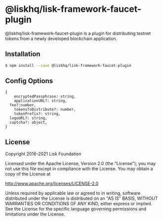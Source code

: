 # @liskhq/lisk-framework-faucet-plugin

@liskhq/lisk-framework-faucet-plugin is a plugin for distributing testnet tokens from a newly developed blockchain application.

## Installation

```sh
$ npm install --save @liskhq/lisk-framework-faucet-plugin
```

## Config Options

```
{
	encryptedPassphrase: string,
	applicationURL?: string,
  fee?:number,
	tokensToDistribute?: number,
	tokenPrefix?: string,
  logoURL?: string,
  captcha?: object,
}
```

## License

Copyright 2016-2021 Lisk Foundation

Licensed under the Apache License, Version 2.0 (the "License");
you may not use this file except in compliance with the License.
You may obtain a copy of the License at

http://www.apache.org/licenses/LICENSE-2.0

Unless required by applicable law or agreed to in writing, software
distributed under the License is distributed on an "AS IS" BASIS,
WITHOUT WARRANTIES OR CONDITIONS OF ANY KIND, either express or implied.
See the License for the specific language governing permissions and
limitations under the License.

[lisk core github]: https://github.com/LiskHQ/lisk
[lisk documentation site]: https://lisk.io/documentation/lisk-elements
